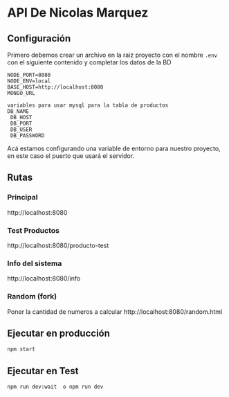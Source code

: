 # API De Nicolas Marquez

## Configuración

Primero debemos crear un archivo en la raiz proyecto con el nombre `.env` con el siguiente contenido y completar los datos de la BD

```
NODE_PORT=8080
NODE_ENV=local
BASE_HOST=http://localhost:8080
MONGO_URL

variables para usar mysql para la tabla de productos
DB_NAME
 DB_HOST
 DB_PORT
 DB_USER
 DB_PASSWORD
```

Acá estamos configurando una variable de entorno para nuestro proyecto, en este caso el puerto que usará el servidor.

## Rutas

### Principal

http://localhost:8080

### Test Productos

http://localhost:8080/producto-test

### Info del sistema

http://localhost:8080/info

### Random (fork)

Poner la cantidad de numeros a calcular
http://localhost:8080/random.html

## Ejecutar en producción

```sh
npm start
```

## Ejecutar en Test

```sh
npm run dev:wait  o npm run dev
```
